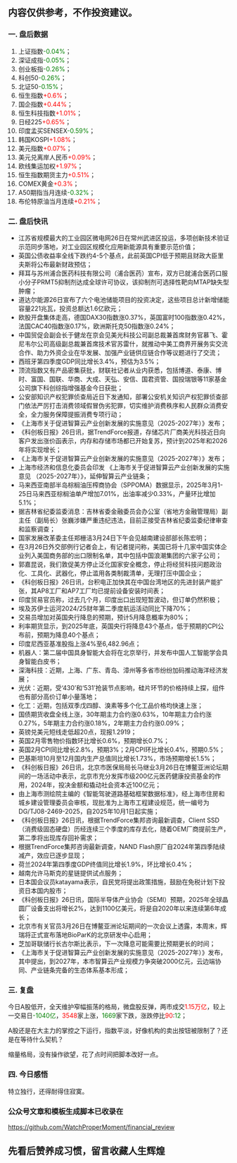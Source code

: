 ## 内容仅供参考，不作投资建议。
### 一. 盘后数据
1. 上证指数<font color='green'>-0.04%</font>；
2. 深证成指<font color='green'>-0.05%</font>；
3. 创业板指<font color='green'>-0.26%</font>；
4. 科创50<font color='green'>-0.26%</font>；
5. 北证50<font color='green'>-0.15%</font>；
6. 恒生指数<font color='red'>+0.6%</font>；
7. 国企指数<font color='red'>+0.44%</font>；
8. 恒生科技指数<font color='red'>+1.01%</font>；
9. 日经225<font color='red'>+0.65%</font>；
10. 印度孟买SENSEX<font color='green'>-0.59%</font>；
11. 韩国KOSPI<font color='red'>+1.08%</font>；
12. 美元指数<font color='red'>+0.07%</font>；
13. 美元兑离岸人民币<font color='red'>+0.09%</font>；
14. 欧线集运加权<font color='red'>+1.97%</font>；
15. 恒生指数期货主力<font color='red'>+0.51%</font>；
16. COMEX黄金<font color='red'>+0.3%</font>；
17. A50期指当月连续<font color='green'>-0.32%</font>；
18. 布伦特原油当月连续<font color='red'>+0.21%</font>；
### 二. 盘后快讯
- 江苏省规模最大的工业园区微电网26日在常州武进区投运，多项创新技术验证示范同步落地，对工业园区规模化应用新能源具有重要示范价值；
- 英国公债收益率全线下跌约4-5个基点，此前英国CPI低于预期且财政大臣里夫斯将公布最新财政预估；
- 拜耳与苏州浦合医药科技有限公司（浦合医药）宣布，双方已就浦合医药口服小分子PRMT5抑制剂达成全球许可协议，该抑制剂可选择性靶向MTAP缺失型肿瘤；
- 道达尔能源26日宣布了六个电池储能项目的投资决定，这些项目总计新增储能容量221兆瓦，投资总额达1.6亿欧元；
- 欧股开盘集体走高，德国DAX30指数涨0.37%，英国富时100指数涨0.42%，法国CAC40指数涨0.17%，欧洲斯托克50指数涨0.24%；
- 中国贸促会副会长于健龙在京会见美光科技公司副总裁兼首席财务官慕飞、霍尼韦尔公司高级副总裁兼首席技术官苏雷什，就推动中美工商界开展务实交流合作、助力外资企业在华发展、加强产业链供应链合作等议题进行了交流；
- 西班牙第四季度GDP同比增长3.4%，预估为3.5%；
- 顶流指数又有产品密集获批，财联社记者从业内获悉，包括博道、泰康、博时、富国、国联、华商、大成、天弘、安信、国君资管、国投瑞银等11家基金公司旗下科创综指增强基金今日获批；
- 公安部知识产权犯罪侦查局近日下发通知，部署公安机关知识产权犯罪侦查部门依法严厉打击消费领域假冒伪劣犯罪，切实维护消费秩序和人民群众消费安全，全力服务保障提振消费专项行动；
- 《上海市关于促进智算云产业创新发展的实施意见（2025-2027年）》发布；
- 《科创板日报》26日讯，据TrendForce报道，存储芯片厂商美光科技近日向客户发出涨价函表示，内存和存储市场都已开始复苏，预计到2025年和2026年将实现增长；
- 《上海市关于促进智算云产业创新发展的实施意见（2025-2027年）》发布；
- 上海市经济和信息化委员会印发 《上海市关于促进智算云产业创新发展的实施意见 （2025-2027年）》，延伸智算云产业链条；
- 马来西亚南部半岛棕榈油压榨商协会（SPPOMA）数据显示，2025年3月1-25日马来西亚棕榈油单产增加7.01%，出油率减少0.33%，产量环比增加5.1%；
- 据吉林省纪委监委消息：吉林省委金融委员会办公室（省地方金融管理局）副主任（副局长）张巍涉嫌严重违纪违法，目前正接受吉林省纪委监委纪律审查和监察调查；
- 国家发展改革委主任郑栅洁3月24日下午会见越南建设部部长陈宏明；
- 在3月26日外交部例行记者会上，有记者提问称，美国已将十几家中国实体企业列入美国商务部的出口限制名单，其中包括中国浪潮集团的六家子公司；
- 郭嘉昆说，我们敦促美方停止泛化国家安全概念，停止将经贸科技问题政治化、工具化、武器化，停止滥用各类制裁清单，无理打压中国企业；
- 《科创板日报》26日讯，台积电正加快其在中国台湾地区的先进封装产能扩张，其AP8工厂和AP7工厂均已提前设备安装时间表；
- 印度贸易官员称，过去几个月，印度出口出现短暂波动，但订单仍然积极；
- 埃及苏伊士运河2024/25财年第二季度航运活动同比下降70%；
- 交易员增加对英国央行降息的预期，预计5月降息概率为80%；
- 利率期货显示，到2025年底，英国央行将降息43个基点，低于预期的CPI公布前，预期为降息40个基点；
- 印度尼西亚基准股指上涨4%至6,482.96点；
- 机器人：第二届中国具身智能大会将在北京举行，并发布中国人工智能学会具身智能白皮书；
- 深海科技：近期，上海、广东、青岛、漳州等多省市纷纷加码推动海洋经济发展；
- 光伏：近期，受‘430’和‘531’抢装节点影响，硅片环节的价格持续上探，组件也有部分高价订单小量落地；
- 化工：近期，包括双季戊四醇、溴素等多个化工品价格均快速上涨；
- 国债期货收盘全线上涨，30年期主力合约涨0.63%，10年期主力合约涨0.27%，5年期主力合约涨0.18%，2年期主力合约涨0.09%；
- 英镑兑美元短线走低超20点，现报1.2919；
- 英国2月零售物价指数环比增长0.6%，预期增长0.7%；
- 英国2月CPI同比增长2.8%，预期3%；2月CPI环比增长0.4%，预期0.5%；
- 巴基斯坦10月至12月国内生产总值同比增长1.73%，市场预期增长1.5%；
- 《科创板日报》26日讯，北京市医保局局长马继业3月26日在博鳌亚洲论坛期间的一场活动中表示，北京市充分发挥市级200亿元医药健康投资基金的作用，2024年，投决金额和撬动社会资本近100亿元；
- 由上海市测绘院主编的《智能驾驶道路基础框架数据标准》，经上海市住房和城乡建设管理委员会审核，现批准为上海市工程建设规范，统一编号为DG/TJ08-2469-2025，自2025年10月1日起实施；
- 《科创板日报》26日讯，根据TrendForce集邦咨询最新调查，Client SSD（消费级固态硬盘）历经连续三个季度的库存去化，随着OEM厂商提前生产，第二季将出现库存回补需求；
- 根据TrendForce集邦咨询最新调查，NAND Flash原厂自2024年第四季陆续减产，效应已逐步显现；
- 荷兰2024年第四季度GDP终值同比增长1.9%，环比增长0.4%；
- 越南允许马斯克的星链提供试点服务；
- 日本国会议员katayama表示，自民党将提出政策措施，鼓励在免税计划下投资日本国内股市；
- 《科创板日报》26日讯，国际半导体产业协会（SEMI）预期，2025年全球晶圆厂设备支出将增长2%，达到1100亿美元，将是自2020年以来连续第6年成长；
- 北京市有关官员3月26日在博鳌亚洲论坛期间的一次会议上透露，本周末，辉瑞将正式宣布落地BioParK的北京研发中心启用；
- 芝加哥联储行长古尔斯比表示，下一次降息可能需要比预期更长的时间；
- 《上海市关于促进智算云产业创新发展的实施意见（2025-2027年）》发布，其中提出，到2027年，本市智算云产业规模力争突破2000亿元，云边端协同、产业链条完备的生态体系基本形成；
### 三. 复盘
今日A股低开，全天维护窄幅振荡的格局，微盘股反弹，两市成交<font color='red'>1.15万亿</font>，较上一交易日<font color='green'>-1040亿</font>，<font color='red'>3548</font>家上涨，<font color='green'>1669</font>家下跌，涨跌停比<font color='red'>90</font>:<font color='green'>12</font>；

A股还是在大主力的掌控之下运行，指数平淡，好像机构的卖出按钮被限制了？还是在等待什么契机？

缩量格局，没有操作欲望，花了点时间把脚本改好一点。
### 四. 今日感悟
特立独行，还得耐得住寂寞。
### 公众号文章和模板生成脚本已收录在
https://github.com/WatchProperMoment/financial_review
## 先看后赞养成习惯，留言收藏人生辉煌

